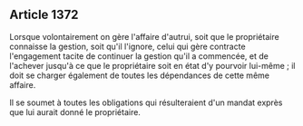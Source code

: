 Article 1372
----
Lorsque volontairement on gère l'affaire d'autrui, soit que le propriétaire
connaisse la gestion, soit qu'il l'ignore, celui qui gère contracte l'engagement
tacite de continuer la gestion qu'il a commencée, et de l'achever jusqu'à ce que
le propriétaire soit en état d'y pourvoir lui-même ; il doit se charger
également de toutes les dépendances de cette même affaire.

Il se soumet à toutes les obligations qui résulteraient d'un mandat exprès que
lui aurait donné le propriétaire.
